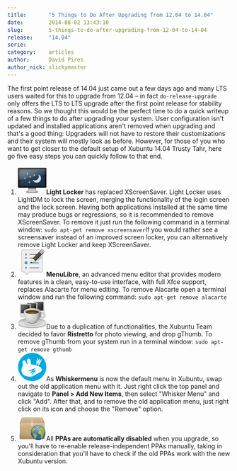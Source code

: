 ```yaml
---
title:       "5 Things to Do After Upgrading from 12.04 to 14.04"
date:        2014-08-02 13:43:10
slug:        5-things-to-do-after-upgrading-from-12-04-to-14-04
release:     "14.04"
serie:       
category:    articles
author:      David Pires
author_nick: slickymaster
---
```


The first point release of 14.04 just came out a few days ago and many LTS users waited for this to upgrade from 12.04 – in fact `do-release-upgrade` only offers the LTS to LTS upgrade after the first point release for stability reasons. So we thought this would be the perfect time to do a quick writeup of a few things to do after upgrading your system. User configuration isn't updated and installed applications aren't removed when upgrading and that's a good thing: Upgraders will not have to restore their customizations and their system will mostly look as before. However, for those of you who want to get closer to the default setup of Xubuntu 14.04 Trusty Tahr, here go five easy steps you can quickly follow to that end.

1. ![screenlocker](/assets/articles/2014/preferences-desktop-screensaver.png)**Light Locker** has replaced XScreenSaver. Light Locker uses LightDM to lock the screen, merging the functionality of the login screen and the lock screen. Having both applications installed at the same time may produce bugs or regressions, so it is recommended to remove XScreenSaver. To remove it just run the following command in a terminal window: `sudo apt-get remove xscreensaver`If you would rather see a screensaver instead of an improved screen locker, you can alternatively remove Light Locker and keep XScreenSaver.
2. ![menulibre](/assets/articles/2014/menulibre.png)**MenuLibre**, an advanced menu editor that provides modern features in a clean, easy-to-use interface, with full Xfce support, replaces Alacarte for menu editing. To remove Alacarte open a terminal window and run the following command: `sudo apt-get remove alacarte`
3. ![ristretto](/assets/articles/2014/ristretto.png)Due to a duplication of functionalities, the Xubuntu Team decided to favor **Ristretto** for photo viewing, and drop gThumb. To remove gThumb from your system run in a terminal window: `sudo apt-get remove gthumb`
4. ![xfce4-whiskermenu](/assets/articles/2014/xfce4-whiskermenu.png)As **Whiskermenu** is now the default menu in Xubuntu, swap out the old application menu with it. Just right click the top panel and navigate to **Panel &gt; Add New Items**, then select "Whisker Menu" and click "Add". After that, and to remove the old application menu, just right click on its icon and choose the "Remove" option.
5. ![software-properties](/assets/articles/2014/software-properties.png)All **PPAs are automatically disabled** when you upgrade, so you'll have to re-enable release-independent PPAs manually, taking in consideration that you'll have to check if the old PPAs work with the new Xubuntu version.
